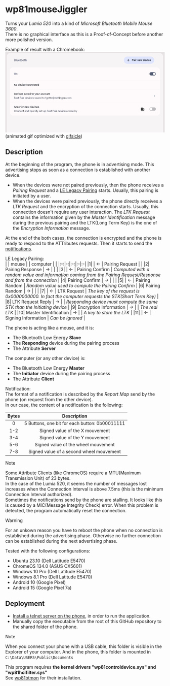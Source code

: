 # wp81mouseJiggler
Turns your _Lumia 520_ into a kind of _Microsoft Bluetooth Mobile Mouse 3600_.  
There is no graphical interface as this is a Proof-of-Concept before another more polished version.  

Example of result with a Chromebook:   
![video capture ChromeOS](lumiaMouse520_chromeos.gif)  
(animated gif optimized with [gifsicle](https://github.com/kohler/gifsicle))  

## Description

At the beginning of the program, the phone is in advertising mode. 
This advertising stops as soon as a connection is established with another device.  
- When the devices were not paired previously, then the phone receives a _Pairing Request_ and a [LE Legacy Pairing](#le-legacy-pairing) starts. Usually, this pairing is initiated by a user.   
- When the devices were paired previously, the phone directly receives a _LTK Request_ and the encryption of the connection starts. Usually, this connection doesn't require any user interaction. The _LTK Request_ contains the information given by the _Master Identification_ message during the previous pairing and the LTK(Long Term Key) is the one of the _Encryption Information_ message.  
  
At the end of the both cases, the connection is encrypted and the phone is ready to respond to the ATTributes requests. Then it starts to send the [notifications](#notification).   

<a name="le-legacy-pairing">LE Legacy Pairing:</a>  
| | mouse | | computer | |
|:-:|-:|:-:|:-|:-|
|1| | <- | Pairing Request | |
|2| Pairing Response | -> | | |
|3| | <- | Pairing Confirm | _Computed with a random value and information coming from the Pairing Request/Response and from the connection_ |
|4| Pairing Confirm | -> | | |
|5| | <- | Pairing Random | _Random value used to compute the Pairing Confirm_ |
|6| Pairing Random | -> | | |
|7| | <- | LTK Request | _The key of the request is 0x0000000000. In fact the computer requests the STK(Short Term Key)_ |
|8| LTK Request Reply | -> | | _Responding device must compute the same STK than the Initiating device_ |
|9| Encryption Information | -> | | _The real LTK_ |
|10| Master Identification | -> | | _A key to store the LTK_ |
|11| | <- | Signing Information | _Can be ignored_ |

The phone is acting like a mouse, and it is:  
- The Bluetooth Low Energy **Slave**
- The **Responding** device during the pairing process
- The Attribute **Server**

The computer (or any other device) is:  
- The Bluetooth Low Energy **Master**
- The **Initiator** device during the pairing process
- The Attribute **Client**

<a name="notification">Notification:</a>  
The format of a notification is described by the _Report Map_ send by the phone (on request from the other device).  
In our case, the content of a notification is the following:  

| Bytes | Description | 
|:-:|:-:|
|0| 5 Buttons, one bit for each button: 0b00011111 |
|1-2| Signed value of the X mouvement |
|3-4| Signed value of the Y mouvement |
|5-6| Signed value of the wheel mouvement |
|7-8| Signed value of a second wheel mouvement |

>[!NOTE]
>Some Attribute Clients (like ChromeOS) require a MTU(Maximum Transmission Unit) of 23 bytes.  
>In the case of the Lumia 520, it seems the number of messages lost increases when the Connection Interval is above 7.5ms (this is the minimum Connection Interval authorized).  
>Sometimes the notifications send by the phone are stalling. It looks like this is caused by a MIC(Message Integrity Check) error. When this problem is detected, the program automatically reset the connection.

>[!WARNING]
>For an unkown reason you have to reboot the phone when no connection is established during the advertising phase. Otherwise no further connection can be established during the next advertising phase.

Tested with the following configurations:
- Ubuntu 23.10 (Dell Latitude E5470)
- ChromeOS 134.0 (ASUS CX5601)
- Windows 10 Pro (Dell Latitude E5470)
- Windows 8.1 Pro (Dell Latitude E5470)
- Android 10 (Google Pixel)
- Android 15 (Google Pixel 7a)

## Deployment

- [Install a telnet server on the phone](https://github.com/fredericGette/wp81documentation/tree/main/telnetOverUsb#readme), in order to run the application.  
- Manually copy the executable from the root of this GitHub repository to the shared folder of the phone.
> [!NOTE]
> When you connect your phone with a USB cable, this folder is visible in the Explorer of your computer. And in the phone, this folder is mounted in `C:\Data\USERS\Public\Documents`

This program requires **the kernel drivers "wp81controldevice.sys" and "wp81hcifilter.sys"**  
See [wp81btmon](https://github.com/fredericGette/wp81btmon/tree/main?tab=readme-ov-file#installation-of-the-kernel-drivers-wp81controldevicesys-and-wp81hcifiltersys) for their installation.  
